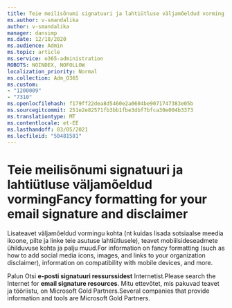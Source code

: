 ```yaml
---
title: Teie meilisõnumi signatuuri ja lahtiütluse väljamõeldud vorming
ms.author: v-smandalika
author: v-smandalika
manager: dansimp
ms.date: 12/18/2020
ms.audience: Admin
ms.topic: article
ms.service: o365-administration
ROBOTS: NOINDEX, NOFOLLOW
localization_priority: Normal
ms.collection: Adm_O365
ms.custom:
- "1200009"
- "7310"
ms.openlocfilehash: f179ff22dea8d5460e2a0604be9071747383e05b
ms.sourcegitcommit: 251e2e82571fb3bb1fbe3dbf7bfca30e004b3373
ms.translationtype: MT
ms.contentlocale: et-EE
ms.lasthandoff: 03/05/2021
ms.locfileid: "50481581"
---
```

# <a name="fancy-formatting-for-your-email-signature-and-disclaimer"></a><span data-ttu-id="1b651-102">Teie meilisõnumi signatuuri ja lahtiütluse väljamõeldud vorming</span><span class="sxs-lookup"><span data-stu-id="1b651-102">Fancy formatting for your email signature and disclaimer</span></span>
<span data-ttu-id="1b651-103">Lisateavet väljamõeldud vormingu kohta (nt kuidas lisada sotsiaalse meedia ikoone, pilte ja linke teie asutuse lahtiütlusele), teavet mobiilsideseadmete ühilduvuse kohta ja palju muud.</span><span class="sxs-lookup"><span data-stu-id="1b651-103">For information on fancy formatting (such as how to add social media icons, images, and links to your organization disclaimer), information on compatibility with mobile devices, and more.</span></span>

<span data-ttu-id="1b651-104">Palun Otsi **e-posti signatuuri ressurssidest** Internetist.</span><span class="sxs-lookup"><span data-stu-id="1b651-104">Please search the Internet for **email signature resources**.</span></span> <span data-ttu-id="1b651-105">Mitu ettevõtet, mis pakuvad teavet ja tööriistu, on Microsoft Gold Partners.</span><span class="sxs-lookup"><span data-stu-id="1b651-105">Several companies that provide information and tools are Microsoft Gold Partners.</span></span>
